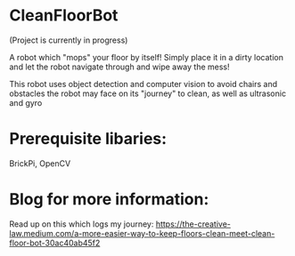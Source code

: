 # CleanFloorBot
(Project is currently in progress) 

A robot which "mops" your floor by itself! Simply place it in a dirty location and let the robot navigate through and wipe away the mess! 

This robot uses object detection and computer vision to avoid chairs and obstacles the robot may face on its "journey" to clean, as well as ultrasonic and gyro 

# Prerequisite libaries: 
BrickPi, OpenCV

# Blog for more information: 
Read up on this which logs my journey: https://the-creative-law.medium.com/a-more-easier-way-to-keep-floors-clean-meet-clean-floor-bot-30ac40ab45f2
